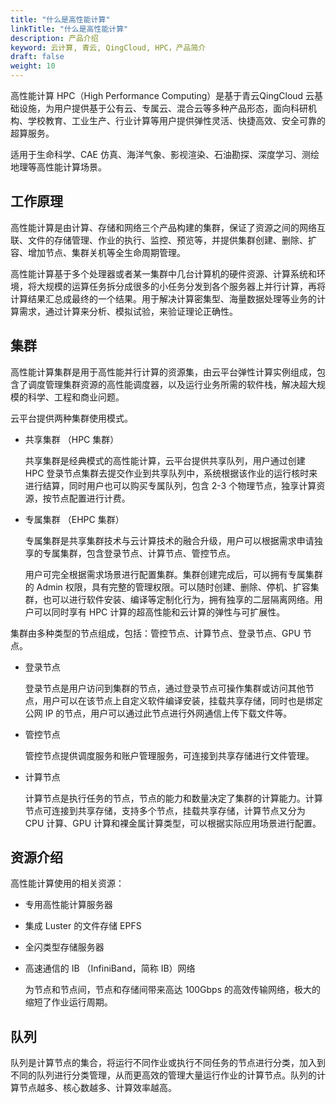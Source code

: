 ```yaml
---
title: "什么是高性能计算"
linkTitle: "什么是高性能计算"
description: 产品介绍
keyword: 云计算, 青云, QingCloud, HPC，产品简介
draft: false
weight: 10
---
```


高性能计算 HPC（High Performance Computing）是基于青云QingCloud 云基础设施，为用户提供基于公有云、专属云、混合云等多种产品形态，面向科研机构、学校教育、工业生产、行业计算等用户提供弹性灵活、快捷高效、安全可靠的超算服务。

适用于生命科学、CAE 仿真、海洋气象、影视渲染、石油勘探、深度学习、测绘地理等高性能计算场景。

## 工作原理

高性能计算是由计算、存储和网络三个产品构建的集群，保证了资源之间的网络互联、文件的存储管理、作业的执行、监控、预览等，并提供集群创建、删除、扩容、增加节点、集群关机等全生命周期管理。

高性能计算基于多个处理器或者某一集群中几台计算机的硬件资源、计算系统和环境，将大规模的运算任务拆分成很多的小任务分发到各个服务器上并行计算，再将计算结果汇总成最终的一个结果。用于解决计算密集型、海量数据处理等业务的计算需求，通过计算来分析、模拟试验，来验证理论正确性。

## 集群

高性能计算集群是用于高性能并行计算的资源集，由云平台弹性计算实例组成，包含了调度管理集群资源的高性能调度器，以及运行业务所需的软件栈，解决超大规模的科学、工程和商业问题。

云平台提供两种集群使用模式。

- 共享集群 （HPC 集群）

  共享集群是经典模式的高性能计算，云平台提供共享队列，用户通过创建 HPC 登录节点集群去提交作业到共享队列中，系统根据该作业的运行核时来进行结算，同时用户也可以购买专属队列，包含 2-3 个物理节点，独享计算资源，按节点配置进行计费。

- 专属集群 （EHPC 集群）

  专属集群是共享集群技术与云计算技术的融合升级，用户可以根据需求申请独享的专属集群，包含登录节点、计算节点、管控节点。

  用户可完全根据需求场景进行配置集群。集群创建完成后，可以拥有专属集群的 Admin 权限，具有完整的管理权限。可以随时创建、删除、停机、扩容集群，也可以进行软件安装、编译等定制化行为，拥有独享的二层隔离网络。用户可以同时享有 HPC 计算的超高性能和云计算的弹性与可扩展性。

集群由多种类型的节点组成，包括：管控节点、计算节点、登录节点、GPU 节点。

- 登录节点

  登录节点是用户访问到集群的节点，通过登录节点可操作集群或访问其他节点，用户可以在该节点上自定义软件编译安装，挂载共享存储，同时也是绑定公网 IP 的节点，用户可以通过此节点进行外网通信上传下载文件等。

- 管控节点

  管控节点提供调度服务和账户管理服务，可连接到共享存储进行文件管理。

- 计算节点

  计算节点是执行任务的节点，节点的能力和数量决定了集群的计算能力。计算节点可连接到共享存储，支持多个节点，挂载共享存储，计算节点又分为 CPU 计算、GPU 计算和裸金属计算类型，可以根据实际应用场景进行配置。

## 资源介绍

高性能计算使用的相关资源：

- 专用高性能计算服务器

- 集成 Luster 的文件存储 EPFS

- 全闪类型存储服务器

- 高速通信的 IB （InfiniBand，简称 IB）网络

  为节点和节点间，节点和存储间带来高达 100Gbps 的高效传输网络，极大的缩短了作业运行周期。

## 队列

队列是计算节点的集合，将运行不同作业或执行不同任务的节点进行分类，加入到不同的队列进行分类管理，从而更高效的管理大量运行作业的计算节点。队列的计算节点越多、核心数越多、计算效率越高。

